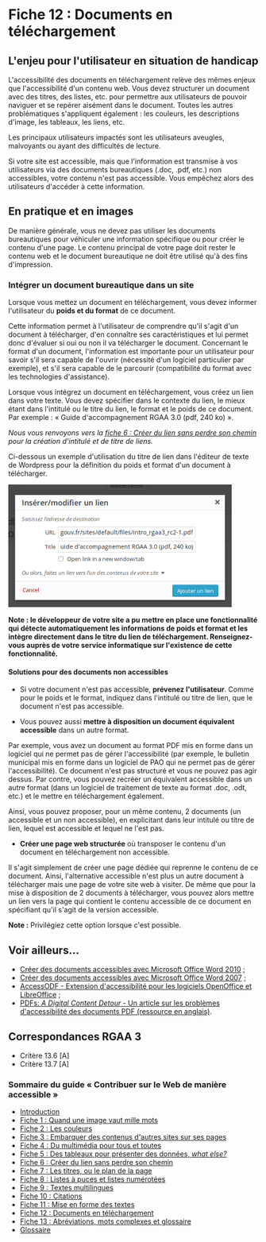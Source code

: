 # Fiche 12&nbsp;: Documents en téléchargement

## L'enjeu pour l'utilisateur en situation de handicap

L'accessibilité des documents en téléchargement relève des mêmes enjeux que l'accessibilité d'un contenu web. Vous devez structurer un document avec des titres, des listes, etc. pour permettre aux utilisateurs de pouvoir naviguer et se repérer aisément dans le document. Toutes les autres problématiques s'appliquent également&nbsp;: les couleurs, les descriptions d'image, les tableaux, les liens, etc.

Les principaux utilisateurs impactés sont les utilisateurs aveugles, malvoyants ou ayant des difficultés de lecture.

Si votre site est accessible, mais que l'information est transmise à vos utilisateurs via des documents bureautiques (.doc, .pdf, etc.) non accessibles, votre contenu n'est pas accessible. Vous empêchez alors des utilisateurs d'accéder à cette information.

## En pratique et en images

De manière générale, vous ne devez pas utiliser les documents bureautiques pour véhiculer une information spécifique ou pour créer le contenu d'une page. Le contenu principal de votre page doit rester le contenu web et le document bureautique ne doit être utilisé qu'à des fins d'impression.

### Intégrer un document bureautique dans un site

Lorsque vous mettez un document en téléchargement, vous devez informer l'utilisateur du **poids et du format** de ce document.

Cette information permet à l'utilisateur de comprendre qu'il s'agit d'un document à télécharger, d'en connaître ses caractéristiques et lui permet donc d'évaluer si oui ou non il va télécharger le document. Concernant le format d'un document, l'information est importante pour un utilisateur pour savoir s'il sera capable de l'ouvrir (nécessité d'un logiciel particulier par exemple), et s'il sera capable de le parcourir (compatibilité du format avec les technologies d'assistance).

Lorsque vous intégrez un document en téléchargement, vous créez un lien dans votre texte. Vous devez spécifier dans le contexte du lien, le mieux étant dans l'intitulé ou le titre du lien, le format et le poids de ce document. Par exemple&nbsp;: «&nbsp;Guide d'accompagnement RGAA 3.0 (pdf, 240 ko)&nbsp;».

*Nous vous renvoyons vers la [fiche 6&nbsp;: Créer du lien sans perdre son chemin](liens.md) pour la création d'intitulé et de titre de liens.*

Ci-dessous un exemple d'utilisation du titre de lien dans l'éditeur de texte de <span lang="en">Wordpress</span> pour la définition du poids et format d'un document à télécharger.

<img src="img/bureautique/poids-format.png" alt="" />

**Note&nbsp;: le développeur de votre site a pu mettre en place une fonctionnalité qui détecte automatiquement les informations de poids et format et les intègre directement dans le titre du lien de téléchargement. Renseignez-vous auprès de votre service informatique sur l'existence de cette fonctionnalité.**

#### Solutions pour des documents non accessibles

* Si votre document n'est pas accessible, **prévenez l'utilisateur**. Comme pour le poids et le format, indiquez dans l'intitulé ou titre de lien, que le document n'est pas accessible.

* Vous pouvez aussi **mettre à disposition un document équivalent accessible** dans un autre format.

Par exemple, vous avez un document au format PDF mis en forme dans un logiciel qui ne permet pas de gérer l'accessibilité (par exemple, le bulletin municipal mis en forme dans un logiciel de PAO qui ne permet pas de gérer l'accessibilité). Ce document n'est pas structuré et vous ne pouvez pas agir dessus. Par contre, vous pouvez recréer un équivalent accessible dans un autre format (dans un logiciel de traitement de texte au format .doc, .odt, etc.) et le mettre en téléchargement également.

Ainsi, vous pouvez proposer, pour un même contenu, 2 documents (un accessible et un non accessible), en explicitant dans leur intitulé ou titre de lien, lequel est accessible et lequel ne l'est pas.

* **Créer une page web structurée** où transposer le contenu d'un document en téléchargement non accessible.

Il s'agit simplement de créer une page dédiée qui reprenne le contenu de ce document. Ainsi, l'alternative accessible n'est plus un autre document à télécharger mais une page de votre site web à visiter. De même que pour la mise à disposition de 2 documents à télécharger, vous pouvez alors mettre un lien vers la page qui contient le contenu accessible de ce document en spécifiant qu'il s'agit de la version accessible.

**Note&nbsp;:** Privilégiez cette option lorsque c'est possible.

## Voir ailleurs...

- [Créer des documents accessibles avec Microsoft Office Word 2010](http://www.microsoft.com/fr-fr/download/details.aspx?id=23856)&nbsp;;
- [Créer des documents accessibles avec Microsoft Office Word 2007](http://www.microsoft.com/fr-fr/download/details.aspx?id=8908)&nbsp;;
- [AccessODF - Extension d'accessibilité pour les logiciels OpenOffice et LibreOffice](http://extensions.libreoffice.org/extension-center/accessodf)&nbsp;;
- [PDFs: <i lang="en">A Digital Content Detour</i> - Un article sur les problèmes d'accessibilité des documents PDF (ressource en anglais)](http://www.digitalgov.gov/2015/07/23/pdfs-a-digital-content-detour/).

## Correspondances RGAA 3

- Critère 13.6 [A]
- Critère 13.7 [A]

### Sommaire du guide «&nbsp;Contribuer sur le Web de manière accessible&nbsp;»

* [Introduction](0-intro.md)
* [Fiche 1&nbsp;: Quand une image vaut mille mots](images.md)
* [Fiche 2&nbsp;: Les couleurs](couleurs.md)
* [Fiche 3&nbsp;: Embarquer des contenus d'autres sites sur ses pages](cadres.md)
* [Fiche 4&nbsp;: Du multimédia pour tous et toutes](multimedia.md)
* [Fiche 5&nbsp;: Des tableaux pour présenter des données, <i lang="en">what else?</i>](tableaux.md)
* [Fiche 6&nbsp;: Créer du lien sans perdre son chemin](liens.md)
* [Fiche 7&nbsp;: Les titres, ou le plan de la page](titres.md)
* [Fiche 8&nbsp;: Listes à puces et listes numérotées](listes.md)
* [Fiche 9&nbsp;: Textes multilingues](langue.md)
* [Fiche 10&nbsp;: Citations](citations.md)
* [Fiche 11&nbsp;: Mise en forme des textes](mise-en-forme.md)
* [Fiche 12&nbsp;: Documents en téléchargement](docs_telechargement.md)
* [Fiche 13&nbsp;: Abréviations, mots complexes et glossaire](definition.md)
* [Glossaire](glossaire.md)
